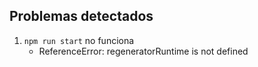 ## Problemas detectados

1. `npm run start` no funciona 
    * ReferenceError: regeneratorRuntime is not defined